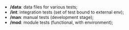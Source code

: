 * **/data**: data files for various tests;
* **/int**: integration tests (set of test bound to external env);
* **/man**: manual tests (development stage);
* **/mod**: module tests (functional, with environment);
